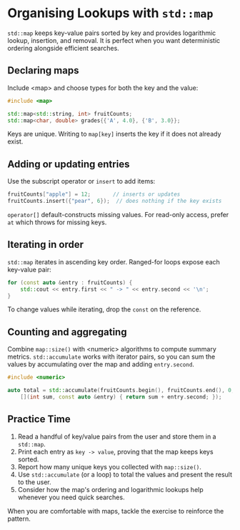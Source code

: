 # Organising Lookups with `std::map`

`std::map` keeps key-value pairs sorted by key and provides logarithmic lookup, insertion, and removal. It is perfect when you want deterministic ordering alongside efficient searches.

## Declaring maps

Include &lt;map&gt; and choose types for both the key and the value:

```cpp
#include <map>

std::map<std::string, int> fruitCounts;
std::map<char, double> grades{{'A', 4.0}, {'B', 3.0}};
```

Keys are unique. Writing to `map[key]` inserts the key if it does not already exist.

## Adding or updating entries

Use the subscript operator or `insert` to add items:

```cpp
fruitCounts["apple"] = 12;       // inserts or updates
fruitCounts.insert({"pear", 6});  // does nothing if the key exists
```

`operator[]` default-constructs missing values. For read-only access, prefer `at` which throws for missing keys.

## Iterating in order

`std::map` iterates in ascending key order. Ranged-for loops expose each key-value pair:

```cpp
for (const auto &entry : fruitCounts) {
    std::cout << entry.first << " -> " << entry.second << '\n';
}
```

To change values while iterating, drop the `const` on the reference.

## Counting and aggregating

Combine `map::size()` with &lt;numeric&gt; algorithms to compute summary metrics. `std::accumulate` works with iterator pairs, so you can sum the values by accumulating over the map and adding `entry.second`.

```cpp
#include <numeric>

auto total = std::accumulate(fruitCounts.begin(), fruitCounts.end(), 0,
    [](int sum, const auto &entry) { return sum + entry.second; });
```

## Practice Time

1. Read a handful of key/value pairs from the user and store them in a `std::map`.
2. Print each entry as `key -> value`, proving that the map keeps keys sorted.
3. Report how many unique keys you collected with `map::size()`.
4. Use `std::accumulate` (or a loop) to total the values and present the result to the user.
5. Consider how the map's ordering and logarithmic lookups help whenever you need quick searches.

When you are comfortable with maps, tackle the exercise to reinforce the pattern.
